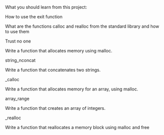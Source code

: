 What you should learn from this project:



How to use the exit function



What are the functions calloc and realloc from the standard library and how to use them



Trust no one

Write a function that allocates memory using malloc.



string_nconcat

Write a function that concatenates two strings.



_calloc

Write a function that allocates memory for an array, using malloc.



array_range

Write a function that creates an array of integers.



_realloc

Write a function that reallocates a memory block using malloc and free
